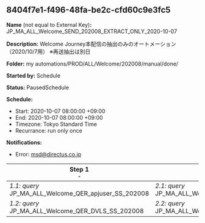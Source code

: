 ## 8404f7e1-f496-48fa-be2c-cfd60c9e3fc5

**Name** (not equal to External Key)**:** JP_MA_ALL_Welcome_SEND_202008_EXTRACT_ONLY_2020-10-07

**Description:** Welcome Journey本配信の抽出のみのオートメーション（2020/10/7用）
※再送抽出は別日

**Folder:** my automations/PROD/ALL/Welcome/202008/manual/done/

**Started by:** Schedule

**Status:** PausedSchedule

**Schedule:**

* Start: 2020-10-07 08:00:00 +09:00
* End: 2020-10-07 08:00:00 +09:00
* Timezone: Tokyo Standard Time
* Recurrance: run only once

**Notifications:**

* Error: msd@directus.co.jp

| Step 1<br>_<small>-</small>_ | Step 2<br>_<small>-</small>_ | Step 3<br>_<small>-</small>_ | Step 4<br>_<small>-</small>_ |
| --- | --- | --- | --- |
| _1.1: query_<br>JP_MA_ALL_Welcome_QER_apjuser_SS_202008 | _2.1: query_<br>JP_MA_ALL_Welcome_QER_ENTRY_01_01_202008 | _3.1: query_<br>JP_MA_ALL_Welcome_QER_SEND_01_01_202008 | _4.1: query_<br>JP_MA_ALL_Welcome_QER_SentCheck_01 |
| _1.2: query_<br>JP_MA_ALL_Welcome_QER_DVLS_SS_202008 | _2.2: query_<br>JP_MA_ALL_Welcome_QER_EXCLUDE_01_01_202008 | - | - |
